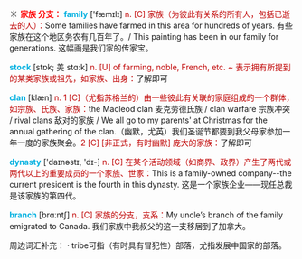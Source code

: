 ☀ <font color="red">**家族 分支：**</font>
<font color="sky blue">**family**</font> ['fæmɪlɪ] 
<font color="#c00000">n. [C] 家族（为彼此有关系的所有人，包括已逝去的人）：</font>Some families have farmed in this area for hundreds of years. 有些家族在这个地区务农有几百年了。/ This painting has been in our family for generations. 这幅画是我们家的传家宝。
           
<font color="sky blue">**stock**</font> [stɒk; 美 stɑ:k]
<font color="#c00000">n. [U] of farming, noble, French, etc. ~ 表示拥有所提到的某类家族或祖先，如家族、出身：</font>了解即可           

<font color="sky blue">**clan**</font> [klæn]
<font color="#c00000">n. 1 [C]（尤指苏格兰的）由一些彼此有关联的家庭组成的一个群体，如宗族、氏族、家族：</font>the Macleod clan 麦克劳德氏族 / clan warfare 宗族冲突 / rival clans 敌对的家族 / We all go to my parents' at Christmas for the annual gathering of the clan.（幽默，尤英）我们圣诞节都要到我父母家参加一年一度的家族聚会。<font color="#c00000">2 [C] [非正式，有时幽默] 庞大的家族：</font>了解即可

<font color="sky blue">**dynasty**</font> ['daɪnəstɪ, 'dɪ-] 
<font color="#c00000">n. [C] 在某个活动领域（如商界、政界）产生了两代或两代以上的重要成员的一个家族、世家：</font>This is a family-owned company--the current president is the fourth in this dynasty. 这是一个家族企业——现任总裁是该家族的第四代。

<font color="sky blue">**branch**</font> [brɑːntʃ] 
<font color="#c00000">n. [C] 家族的分支，支系：</font>My uncle’s branch of the family emigrated to Canada. 我们家族中我叔父的这一支移居到了加拿大。

周边词汇补充：
· tribe可指（有时具有冒犯性）部落，尤指发展中国家的部落。


